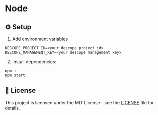 # Node

## ⚙️ Setup

1. Add environment variables

```
DESCOPE_PROJECT_ID=<your descope project id>
DESCOPE_MANAGEMENT_KEY=<your descope management key>
```

2. Install dependencies:

```
npm i
npm start
```

## 📜 License

This project is licensed under the MIT License - see the [LICENSE](LICENSE) file for details.